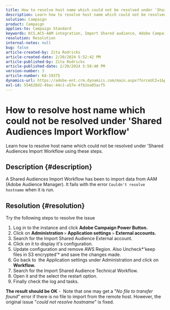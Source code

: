 ```yaml
---
title: How to resolve host name which could not be resolved under 'Shared Audiences Import Workflow'
description: Learn how to resolve host name which could not be resolved under 'Shared Audiences Import Workflow
solution: Campaign
product: Campaign
applies-to: Campaign Standard
keywords: KCS,ACS-AAM integration, Import Shared audience, Adobe Campaign Standard,
resolution: Resolution
internal-notes: null
bug: false
article-created-by: Zita Rodricks
article-created-date: 2/20/2024 5:52:42 PM
article-published-by: Zita Rodricks
article-published-date: 2/20/2024 5:58:40 PM
version-number: 3
article-number: KA-19375
dynamics-url: https://adobe-ent.crm.dynamics.com/main.aspx?forceUCI=1&pagetype=entityrecord&etn=knowledgearticle&id=c1c702d2-18d0-ee11-9079-6045bd006b4b
exl-id: 554628d2-49ac-44c1-a57e-4fb2ea05acf5
---
```

# How to resolve host name which could not be resolved under 'Shared Audiences Import Workflow'


Learn how to resolve host name which could not be resolved under 'Shared Audiences Import Workflow using these steps.

## Description {#description}

A Shared Audiences Import Workflow has been to import data from AAM (Adobe Audience Manager). It fails with the error `Couldn't resolve hostname` when it is run.

## Resolution {#resolution}


Try the following steps to resolve the issue

1. Log in to the instance and click <b>Adobe Campaign Power Button.</b>
2. Click on <b>Administration </b>`>`  <b>Application settings</b> `>`  <b>External accounts.</b>
3. Search for the Import Shared Audience External account.
4. Click on it to display it's configuration.
5. Update configuration and remove AWS Region. Also Uncheck*'keep files in S3 encrypted'* and save the changes made.
6. Go back to  the Application settings under Administration and click on<b> Workflow. </b>
7. Search for the Import Shared Audience Technical Workflow.
8. Open it and the select the restart option.
9. Finally check the log and tasks.


<b>The result should be OK</b> -  Note that one may get a "*No file to transfer found*" error if there is no file to import from the remote host. However, the original issue "*could not resolve hostname*" is fixed.

